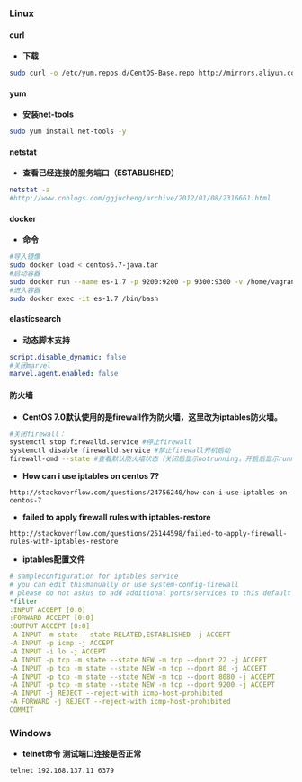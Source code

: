 ### Linux
#### curl
+ **下载**
```bash
sudo curl -o /etc/yum.repos.d/CentOS-Base.repo http://mirrors.aliyun.com/repo/Centos-6.repo
```

#### yum
+ **安装net-tools**
```bash
sudo yum install net-tools -y
```
#### netstat
+ **查看已经连接的服务端口（ESTABLISHED）**
```bash
netstat -a
#http://www.cnblogs.com/ggjucheng/archive/2012/01/08/2316661.html
```

#### docker
+ **命令**
```bash
#导入镜像
sudo docker load < centos6.7-java.tar
#启动容器
sudo docker run --name es-1.7 -p 9200:9200 -p 9300:9300 -v /home/vagrant/opt/src/es:/root/es -d dishui/centos6.7-java
#进入容器
sudo docker exec -it es-1.7 /bin/bash
```



#### elasticsearch
+ **动态脚本支持**
```yml
script.disable_dynamic: false
#关闭marvel
marvel.agent.enabled: false
```

#### 防火墙
+ **CentOS 7.0默认使用的是firewall作为防火墙，这里改为iptables防火墙。**
```bash
#关闭firewall：
systemctl stop firewalld.service #停止firewall
systemctl disable firewalld.service #禁止firewall开机启动
firewall-cmd --state #查看默认防火墙状态（关闭后显示notrunning，开启后显示running）
```
+ **How can i use iptables on centos 7?**
```url
http://stackoverflow.com/questions/24756240/how-can-i-use-iptables-on-centos-7
```
+ **failed to apply firewall rules with iptables-restore**
```url
http://stackoverflow.com/questions/25144598/failed-to-apply-firewall-rules-with-iptables-restore
```
+ **iptables配置文件**
```yml
# sampleconfiguration for iptables service
# you can edit thismanually or use system-config-firewall
# please do not askus to add additional ports/services to this default configuration
*filter
:INPUT ACCEPT [0:0]
:FORWARD ACCEPT [0:0]
:OUTPUT ACCEPT [0:0]
-A INPUT -m state --state RELATED,ESTABLISHED -j ACCEPT
-A INPUT -p icmp -j ACCEPT
-A INPUT -i lo -j ACCEPT
-A INPUT -p tcp -m state --state NEW -m tcp --dport 22 -j ACCEPT
-A INPUT -p tcp -m state --state NEW -m tcp --dport 80 -j ACCEPT
-A INPUT -p tcp -m state --state NEW -m tcp --dport 8080 -j ACCEPT
-A INPUT -p tcp -m state --state NEW -m tcp --dport 9200 -j ACCEPT
-A INPUT -j REJECT --reject-with icmp-host-prohibited
-A FORWARD -j REJECT --reject-with icmp-host-prohibited
COMMIT
```


### Windows
+ **telnet命令 测试端口连接是否正常**
```
telnet 192.168.137.11 6379
```